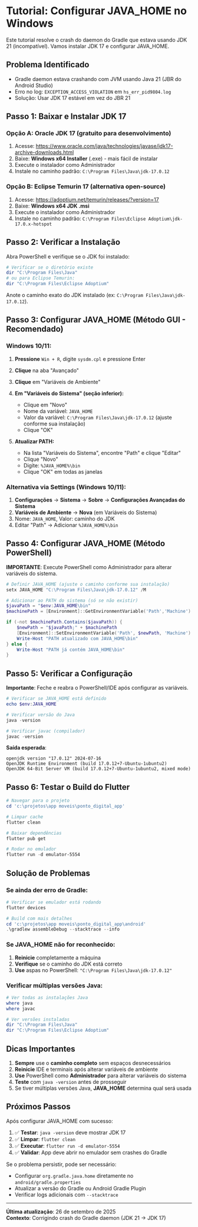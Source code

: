 # Tutorial: Configurar JAVA_HOME no Windows

Este tutorial resolve o crash do daemon do Gradle que estava usando JDK 21 (incompatível). Vamos instalar JDK 17 e configurar JAVA_HOME.

## Problema Identificado
- Gradle daemon estava crashando com JVM usando Java 21 (JBR do Android Studio)
- Erro no log: `EXCEPTION_ACCESS_VIOLATION` em `hs_err_pid9804.log`
- Solução: Usar JDK 17 estável em vez do JBR 21

## Passo 1: Baixar e Instalar JDK 17

### Opção A: Oracle JDK 17 (gratuito para desenvolvimento)
1. Acesse: https://www.oracle.com/java/technologies/javase/jdk17-archive-downloads.html
2. Baixe: **Windows x64 Installer** (.exe) - mais fácil de instalar
3. Execute o instalador como Administrador
4. Instale no caminho padrão: `C:\Program Files\Java\jdk-17.0.12`

### Opção B: Eclipse Temurin 17 (alternativa open-source)
1. Acesse: https://adoptium.net/temurin/releases/?version=17
2. Baixe: **Windows x64 JDK .msi** 
3. Execute o instalador como Administrador
4. Instale no caminho padrão: `C:\Program Files\Eclipse Adoptium\jdk-17.0.x-hotspot`

## Passo 2: Verificar a Instalação

Abra PowerShell e verifique se o JDK foi instalado:

```powershell
# Verificar se o diretório existe
dir "C:\Program Files\Java"
# ou para Eclipse Temurin:
dir "C:\Program Files\Eclipse Adoptium"
```

Anote o caminho exato do JDK instalado (ex: `C:\Program Files\Java\jdk-17.0.12`).

## Passo 3: Configurar JAVA_HOME (Método GUI - Recomendado)

### Windows 10/11:
1. **Pressione** `Win + R`, digite `sysdm.cpl` e pressione Enter
2. **Clique** na aba "Avançado"
3. **Clique** em "Variáveis de Ambiente"
4. **Em "Variáveis do Sistema" (seção inferior):**
   - Clique em "Novo"
   - Nome da variável: `JAVA_HOME`
   - Valor da variável: `C:\Program Files\Java\jdk-17.0.12` (ajuste conforme sua instalação)
   - Clique "OK"

5. **Atualizar PATH:**
   - Na lista "Variáveis do Sistema", encontre "Path" e clique "Editar"
   - Clique "Novo"
   - Digite: `%JAVA_HOME%\bin`
   - Clique "OK" em todas as janelas

### Alternativa via Settings (Windows 10/11):
1. **Configurações** → **Sistema** → **Sobre** → **Configurações Avançadas do Sistema**
2. **Variáveis de Ambiente** → **Nova** (em Variáveis do Sistema)
3. Nome: `JAVA_HOME`, Valor: caminho do JDK
4. Editar "Path" → Adicionar `%JAVA_HOME%\bin`

## Passo 4: Configurar JAVA_HOME (Método PowerShell)

**IMPORTANTE**: Execute PowerShell como Administrador para alterar variáveis do sistema.

```powershell
# Definir JAVA_HOME (ajuste o caminho conforme sua instalação)
setx JAVA_HOME "C:\Program Files\Java\jdk-17.0.12" /M

# Adicionar ao PATH do sistema (só se não existir)
$javaPath = "$env:JAVA_HOME\bin"
$machinePath = [Environment]::GetEnvironmentVariable('Path','Machine')

if (-not $machinePath.Contains($javaPath)) {
    $newPath = "$javaPath;" + $machinePath
    [Environment]::SetEnvironmentVariable('Path', $newPath, 'Machine')
    Write-Host "PATH atualizado com JAVA_HOME\bin"
} else {
    Write-Host "PATH já contém JAVA_HOME\bin"
}
```

## Passo 5: Verificar a Configuração

**Importante**: Feche e reabra o PowerShell/IDE após configurar as variáveis.

```powershell
# Verificar se JAVA_HOME está definido
echo $env:JAVA_HOME

# Verificar versão do Java
java -version

# Verificar javac (compilador)
javac -version
```

**Saída esperada**:
```
openjdk version "17.0.12" 2024-07-16
OpenJDK Runtime Environment (build 17.0.12+7-Ubuntu-1ubuntu2)
OpenJDK 64-Bit Server VM (build 17.0.12+7-Ubuntu-1ubuntu2, mixed mode)
```

## Passo 6: Testar o Build do Flutter

```powershell
# Navegar para o projeto
cd 'c:\projetos\app moveis\ponto_digital_app'

# Limpar cache
flutter clean

# Baixar dependências
flutter pub get

# Rodar no emulador
flutter run -d emulator-5554
```

## Solução de Problemas

### Se ainda der erro de Gradle:
```powershell
# Verificar se emulador está rodando
flutter devices

# Build com mais detalhes
cd 'c:\projetos\app moveis\ponto_digital_app\android'
.\gradlew assembleDebug --stacktrace --info
```

### Se JAVA_HOME não for reconhecido:
1. **Reinicie** completamente a máquina
2. **Verifique** se o caminho do JDK está correto
3. **Use** aspas no PowerShell: `"C:\Program Files\Java\jdk-17.0.12"`

### Verificar múltiplas versões Java:
```powershell
# Ver todas as instalações Java
where java
where javac

# Ver versões instaladas
dir "C:\Program Files\Java"
dir "C:\Program Files\Eclipse Adoptium"
```

## Dicas Importantes

1. **Sempre** use o **caminho completo** sem espaços desnecessários
2. **Reinicie** IDE e terminais após alterar variáveis de ambiente
3. **Use** PowerShell como **Administrador** para alterar variáveis do sistema
4. **Teste** com `java -version` antes de prosseguir
5. Se tiver múltiplas versões Java, **JAVA_HOME** determina qual será usada

## Próximos Passos

Após configurar JAVA_HOME com sucesso:

1. ✅ **Testar**: `java -version` deve mostrar JDK 17
2. ✅ **Limpar**: `flutter clean` 
3. ✅ **Executar**: `flutter run -d emulator-5554`
4. ✅ **Validar**: App deve abrir no emulador sem crashes do Gradle

Se o problema persistir, pode ser necessário:
- Configurar `org.gradle.java.home` diretamente no `android/gradle.properties`
- Atualizar a versão do Gradle ou Android Gradle Plugin
- Verificar logs adicionais com `--stacktrace`

---

**Última atualização**: 26 de setembro de 2025  
**Contexto**: Corrigindo crash do Gradle daemon (JDK 21 → JDK 17)